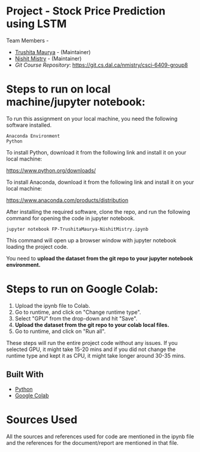 # Project - Stock Price Prediction using LSTM

Team Members -

- [Trushita Maurya](trushita.maurya@dal.ca) - (Maintainer)
- [Nishit Mistry](nishit.mistry@dal.ca) - (Maintainer)
- _Git Course Repository_: https://git.cs.dal.ca/nmistry/csci-6409-group8

# Steps to run on local machine/jupyter notebook:

To run this assignment on your local machine, you need the following software installed.

```
Anaconda Environment
Python
```

To install Python, download it from the following link and install it on your local machine:

https://www.python.org/downloads/

To install Anaconda, download it from the following link and install it on your local machine:

https://www.anaconda.com/products/distribution

After installing the required software, clone the repo, and run the following command for opening the code in jupyter notebook.

```
jupyter notebook FP-TrushitaMaurya-NishitMistry.ipynb
```

This command will open up a browser window with jupyter notebook loading the project code.

You need to **upload the dataset from the git repo to your jupyter notebook environment.**

# Steps to run on Google Colab:

1. Upload the ipynb file to Colab.
2. Go to runtime, and click on "Change runtime type".
3. Select "GPU" from the drop-down and hit "Save".
4. **Upload the dataset from the git repo to your colab local files.**
5. Go to runtime, and click on "Run all".

These steps will run the entire project code without any issues.
If you selected GPU, it might take 15-20 mins and if you did not change the runtime type and kept it as CPU, it might take longer around 30-35 mins.

## Built With

- [Python](https://www.python.org/)
- [Google Colab](https://colab.research.google.com/)

# Sources Used

All the sources and references used for code are mentioned in the ipynb file and the references for the document/report are mentioned in that file.
